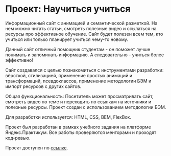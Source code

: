 # Проект: Научиться учиться

Информационный сайт с анимацией и семантической разметкой. На нем можно читать статьи, смотреть полезные видео и ссылаться на ресурсы про эффективное обучение. Сайт будет полезен всем тем, кто учиться или только планирует учиться чему-то новому.

Данный сайт отличный помощник студентам - он поможет лучше понимать и запоминать информацию. А следовательно - учиться более эффективно!

Сайт создавался с целью познакомиться с инструментами разработки: вёрсткой, стилизацией, применение простых анимаций и трансформаций, псевдоклассов, применение методологии БЭМ и импорт ресурсов с других сайтов.

Общая функциональность: Посетитель может просматривать сайт, смотреть видео по теме и переходить по ссылкам на источники и полезные ресурсы. Проект создан с использованием методологии БЭМ.

Для разработки используется: HTML, CSS, BEM, FlexBox.

Проект был разработан в рамках учебного задания на платформе Яндекс.Практикум. Все работы проверяются менторами и проходят код-ревью.

Проект доступен по [ссылке](https://ana-anajel.github.io/how-to-learn).